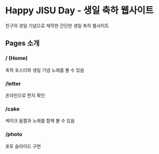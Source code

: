 # Happy JISU Day - 생일 축하 웹사이트

친구의 생일 기념으로 제작한 간단한 생일 축하 웹사이트

## Pages 소개

### / (Home)

축하 포스터와 생일 기념 노래를 볼 수 있음

### /letter

온라인으로 편지 확인

### /cake

케이크 움짤과 노래를 함께 볼 수 있음

### /photo

포토 슬라이드 구현
